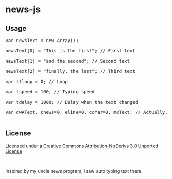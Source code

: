 news-js
=======
<h2>Usage</h2>
<pre>
var newsText = new Array();<br/>
newsText[0] = "This is the first"; // First text<br/>
newsText[1] = "and the second"; // Second text<br/>
newsText[2] = "finally, the last"; // Third text<br/>
var ttloop = 0; // Loop<br/>
var tspeed = 100; // Typing speed<br/>
var tdelay = 1000; // Delay when the text changed<br/>
var dwAText, cnews=0, eline=0, cchar=0, mxText; // Actually, nothing happened with this one<br/>
</pre>
<h2>License</h2>
<p>Licensed under a <a href='http://creativecommons.org/licenses/by-nd/3.0/deed.en_US'>Creative Commons Attribution-NoDerivs 3.0 Unported License</a></p>
<br/>
<p>Inspired by my uncle news program, i saw auto typing text there.</p>
